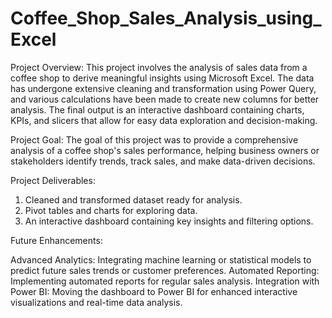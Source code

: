 # Coffee_Shop_Sales_Analysis_using_Excel
Project Overview: This project involves the analysis of sales data from a coffee shop to derive meaningful insights using Microsoft Excel. The data has undergone extensive cleaning and transformation using Power Query, and various calculations have been made to create new columns for better analysis. The final output is an interactive dashboard containing charts, KPIs, and slicers that allow for easy data exploration and decision-making.

Project Goal: The goal of this project was to provide a comprehensive analysis of a coffee shop's sales performance, helping business owners or stakeholders identify trends, track sales, and make data-driven decisions.

Project Deliverables:

1. Cleaned and transformed dataset ready for analysis.
2. Pivot tables and charts for exploring data.
3. An interactive dashboard containing key insights and filtering options.

Future Enhancements:

Advanced Analytics: Integrating machine learning or statistical models to predict future sales trends or customer preferences.
Automated Reporting: Implementing automated reports for regular sales analysis.
Integration with Power BI: Moving the dashboard to Power BI for enhanced interactive visualizations and real-time data analysis.

 
